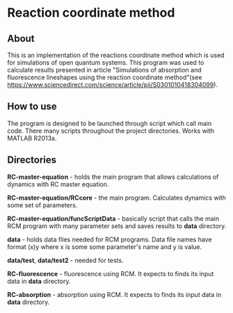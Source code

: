 # Reaction coordinate method

## About
This is an implementation of the reactions coordinate method which is used for simulations of open quantum systems. This program was used to calculate results presented in article "Simulations of absorption and fluorescence lineshapes using the reaction coordinate method"(see https://www.sciencedirect.com/science/article/pii/S0301010418304099).

## How to use
The program is designed to be launched through script which call main code. There many scripts throughout the project directories. Works with MATLAB R2013a.

## Directories
**RC-master-equation** - holds the main program that allows calculations of dynamics with RC master equation.

**RC-master-equation/RCcore** - the main program. Calculates dynamics with some set of parameters.

**RC-master-equation/funcScriptData** - basically script that calls the main RCM program with many parameter sets and saves results to **data** directory.

**data** - holds data files needed for RCM programs. Data file names have format (x)y where x is some some parameter's name and y is value.

**data/test**, **data/test2** - needed for tests.

**RC-fluorescence** - fluorescence using RCM. It expects to finds its input data in **data** directory.

**RC-absorption** - absorption using RCM. It expects to finds its input data in **data** directory.
